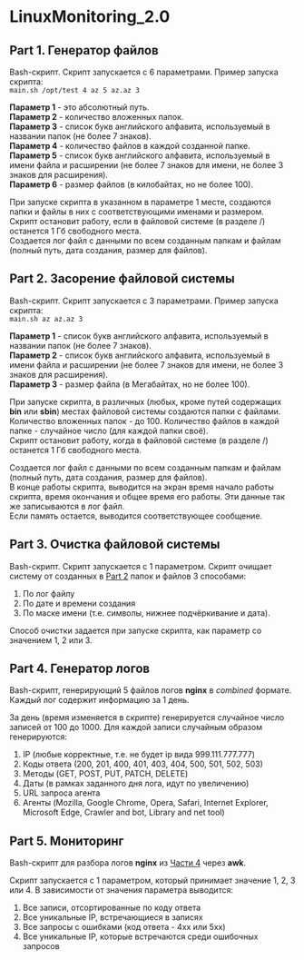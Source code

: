 # LinuxMonitoring_2.0

## Part 1. Генератор файлов

Bash-скрипт. Скрипт запускается с 6 параметрами. Пример запуска скрипта: \
`main.sh /opt/test 4 az 5 az.az 3`

**Параметр 1** - это абсолютный путь. \
**Параметр 2** - количество вложенных папок. \
**Параметр 3** - список букв английского алфавита, используемый в названии папок (не более 7 знаков). \
**Параметр 4** - количество файлов в каждой созданной папке. \
**Параметр 5** - список букв английского алфавита, используемый в имени файла и расширении (не более 7 знаков для имени, не более 3 знаков для расширения). \
**Параметр 6** - размер файлов (в килобайтах, но не более 100).

При запуске скрипта в указанном в параметре 1 месте, создаются папки и файлы в них с соответствующими именами и размером.  
Скрипт остановит работу, если в файловой системе (в разделе /) останется 1 Гб свободного места.  
Создается лог файл с данными по всем созданным папкам и файлам (полный путь, дата создания, размер для файлов).

## Part 2. Засорение файловой системы

Bash-скрипт. Скрипт запускается с 3 параметрами. Пример запуска скрипта: \
`main.sh az az.az 3`

**Параметр 1** - список букв английского алфавита, используемый в названии папок (не более 7 знаков). \
**Параметр 2** - список букв английского алфавита, используемый в имени файла и расширении (не более 7 знаков для имени, не более 3 знаков для расширения). \
**Параметр 3** - размер файла (в Мегабайтах, но не более 100).

При запуске скрипта, в различных (любых, кроме путей содержащих **bin** или **sbin**) местах файловой системы создаются папки с файлами.
Количество вложенных папок - до 100. Количество файлов в каждой папке - случайное число (для каждой папки своё).  
Скрипт остановит работу, когда в файловой системе (в разделе /) останется 1 Гб свободного места.

Создается лог файл с данными по всем созданным папкам и файлам (полный путь, дата создания, размер для файлов).  
В конце работы скрипта, выводится на экран время начало работы скрипта, время окончания и общее время его работы. Эти данные так же записываются в лог файл. \
Если память остается, выводится соответствующее сообщение.

## Part 3. Очистка файловой системы

Bash-скрипт. Скрипт запускается с 1 параметром.
Скрипт очищает систему от созданных в [Part 2](#part-2-засорение-файловой-системы) папок и файлов 3 способами:

1. По лог файлу
2. По дате и времени создания
3. По маске имени (т.е. символы, нижнее подчёркивание и дата).

Способ очистки задается при запуске скрипта, как параметр со значением 1, 2 или 3.

## Part 4. Генератор логов

Bash-скрипт, генерирующий 5 файлов логов **nginx** в *combined* формате.
Каждый лог содержит информацию за 1 день.

За день (время изменяется в скрипте) генерируется случайное число записей от 100 до 1000.
Для каждой записи случайным образом генерируются:

1. IP (любые корректные, т.е. не будет ip вида 999.111.777.777)
2. Коды ответа (200, 201, 400, 401, 403, 404, 500, 501, 502, 503)
3. Методы (GET, POST, PUT, PATCH, DELETE)
4. Даты (в рамках заданного дня лога, идут по увеличению)
5. URL запроса агента
6. Агенты (Mozilla, Google Chrome, Opera, Safari, Internet Explorer, Microsoft Edge, Crawler and bot, Library and net tool)

## Part 5. Мониторинг

Bash-скрипт для разбора логов **nginx** из [Части 4](#part-4-генератор-логов) через **awk**.

Скрипт запускается с 1 параметром, который принимает значение 1, 2, 3 или 4.
В зависимости от значения параметра выводится:

1. Все записи, отсортированные по коду ответа
2. Все уникальные IP, встречающиеся в записях
3. Все запросы с ошибками (код ответа - 4хх или 5хх)
4. Все уникальные IP, которые встречаются среди ошибочных запросов
